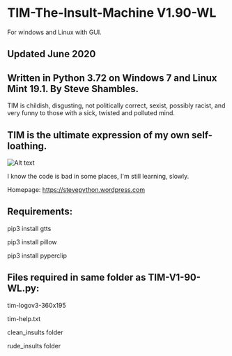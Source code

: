 # TIM-The-Insult-Machine V1.90-WL


For windows and Linux with GUI. 

Updated June 2020
------------------------------

Written in Python 3.72 on Windows 7 and Linux Mint 19.1.
By Steve Shambles.
------------------------------
TIM is childish, disgusting, not politically correct,
sexist, possibly racist, and very funny to those with
a sick, twisted  and polluted mind.

TIM is the ultimate expression of my own self-loathing.
-------------------------------

![Alt text](https://stevepython.files.wordpress.com/2019/06/tim1810wl-screenshot-win.png "Optional title")

I know the code is bad in some places, I'm still learning, slowly.

Homepage:
https://stevepython.wordpress.com

Requirements:
--------------
pip3 install gtts

pip3 install pillow

pip3 install pyperclip


Files required in same folder as TIM-V1-90-WL.py:
-------------------------------------------------
tim-logov3-360x195

tim-help.txt

clean_insults folder

rude_insults folder



